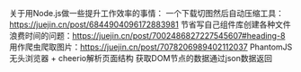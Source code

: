 关于用Node.js做一些提升工作效率的事情：
一个下载切图然后自动压缩工具：https://juejin.cn/post/6844904096172883981
节省写自己组件库创建各种文件浪费时间的问题：https://juejin.cn/post/7002486827227545607#heading-8
用作爬虫爬取图片：https://juejin.cn/post/7078206989402112037
PhantomJS无头浏览器 + cheerio解析页面结构 获取DOM节点的数据通过json数据返回